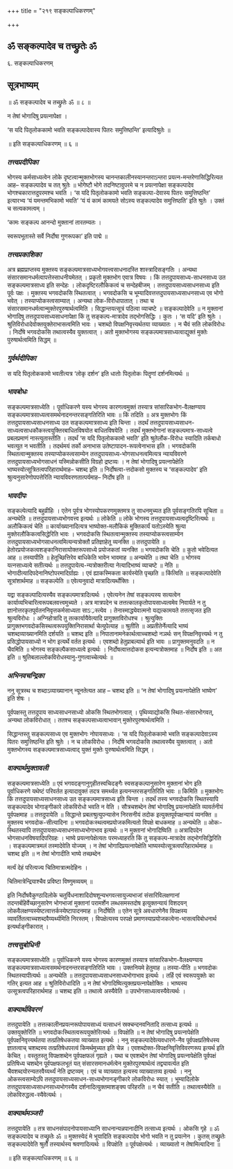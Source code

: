 +++
title = "२१९ सङ्कल्पाधिकरणम्"

+++


## ॐ सङ्कल्पादेव च तच्छ्रुतेः ॐ

६. सङ्कल्पाधिकरणम्

## **सूत्रभाष्यम्**

॥ ॐ सङ्कल्पादेव च तच्छ्रुतेः ॐ ॥ ८ ॥

न तेषां भोगादिषु प्रयत्नापेक्षा ।

‘स यदि पितृलोककामो भवति सङ्कल्पादेवास्य पितरः समुत्तिष्ठन्ति’ इत्यादिश्रुतेः ॥

॥ इति सङ्कल्पाधिकरणम् ॥ ६ ॥

### ***तत्त्वप्रदीपिका***

भोगस्य कर्मसाध्यत्वेन लोके दृष्टत्वान्मुक्तभोगस्य चानन्तकालीनस्यानन्तराऽन्तरा प्रयत्न-मन्तरेणासिद्धिरित्यत आह– सङ्कल्पादेव च तत् श्रुतेः ॥ भोगेष्टौ भोगे तदनिष्टावुपरमे च न प्रयत्नापेक्षा सङ्कल्पादेव भोगश्चकारात्तदुपरमश्च भवति । ‘स यदि पितृलोककामो भवति सङ्कल्पा-देवास्य पितरः समुत्तिष्ठन्ति’ इत्यारभ्य ‘यं यमन्तमभिकामो भवति’ ‘यं यं कामं कामयते सोऽस्य सङ्कल्पादेव समुत्तिष्ठति’ इति श्रुतेः । उक्तं च सत्यकामत्वम् ।

‘कामः सङ्कल्प आनन्दो मुक्तानां तारतम्यतः ।

स्वरूपभूतास्ते सर्वे निर्दोषा गुणरूपका’ इति पाद्मे ॥

### ***तत्त्वप्रकाशिका***

अत्र ब्रह्मप्राप्तस्य मुक्तस्य सङ्कल्पमात्रसाध्यभोगवत्त्वसाधनादस्ति शास्त्रादिसङ्गतिः । अन्यथा संसारसमानधर्मत्वापत्तेस्साधनीयमेतत् । प्रकृतो मुक्तभोग एवात्र विषयः । किं तत्तदुपायसाध्य-साधनसाध्य उत सङ्कल्पमात्रसाध्य इति सन्देहः । लोकदृष्टिरलौकिकत्वं च सन्देहबीजम् । तत्तदुपायसाध्यसाधनसाध्य इति पूर्वः पक्षः । मुक्तस्य भगवदोकसि स्थितत्वात् । भगवदोकसि च भूम्यादिवत्तत्तदुपायसाध्यसाधनसाध्य एव भोगो भवेत् । तस्याप्योकस्त्वसाम्यात् । अन्यथा लोक-विरोधापातात् । तथा च संसारसमानधर्मत्वान्मुक्तेरपुरुषार्थत्वमिति । सिद्धान्तयत्सूत्रं पठित्वा व्याचष्टे ॥ सङ्कल्पादेवेति ॥ न मुक्तानां भोगादिषु तत्तदुपायसाध्यसाधनापेक्षा किं तु सङ्कल्प-मात्रादेव तद्भोगसिद्धिः । कुतः । ‘स यदि’ इति श्रुतेः । श्रुतिविरोधादेवोक्तयुक्तेराभासत्वमिति भावः । चशब्दो विपक्षनिवृत्त्यर्थतया व्याख्यातः । न चैवं सति लोकविरोधः । निर्दोषे भगवदोकसि तथात्वस्यैव युक्तत्वात् । अतो मुक्तभोगस्य सङ्कल्पमात्रसाध्यत्वाद्युक्तं मुक्तेः पुरुषार्थत्वमिति सिद्धम् ॥

### ***गुर्वर्थदीपिका***

स यदि पितृलोककामो भवतीत्यत्र ‘लोकृ दर्शन’ इति धातोः पितृलोकः पितॄणां दर्शनमित्यर्थः ॥

### ***भावबोधः***

सङ्कल्पमात्रसाध्येति । पूर्वाधिकरणे यस्य भोगस्य कारणत्वमुक्तं तस्यात्र सांसारिकभोग-वैलक्षण्याय सङ्कल्पमात्रसाध्यत्वसमर्थनादनन्तरसङ्गतिरिति भावः ॥ किं तदिति ॥ अत्र मुक्तभोगः किं तत्तदुपायसाध्यसाधनसाध्य उत सङ्कल्पमात्रसाध्य इति चिन्ता । तदर्थं तत्तदुपायसाध्यसाधन-साध्यत्वसाधकौकस्त्वयुक्तिरबाधितविषयोत बाधितविषयेति । तदर्थं मुक्तभोगानां सङ्कल्पमात्र-साध्यत्वे प्रबलप्रमाणं नास्त्युतास्तीति । तदर्थं ‘स यदि पितृलोककामो भवति’ इति श्रुतेर्लोक-विरोधः स्यादिति तर्कबाधो भवत्युत न भवतीति । तदर्थमयं तर्को अनाभास उतेष्टापादन-रूपत्वेनाभास इति । भगवदोकसि स्थितत्वान्मुक्तस्य तस्याप्योकस्त्वसाम्येन तत्तदुपायसाध्य-भोगसाधनत्वमित्यत्र न्यायविवरणे तत्तदुपायसाध्यभोगसाधनं यस्मिन्नोकसीति विग्रहो द्रष्टव्यः । न तेषां भोगादिषु प्रयत्नापेक्षेति भाष्यस्योत्सूत्रितत्वपरिहारार्थमाह– चशब्द इति ॥ निर्दोषत्वा-त्तदोकसो मुक्तस्य च ‘सङ्कल्पादेव’ इति श्रुत्यनुसारेणोपपत्तेरिति न्यायविवरणतात्पर्यमाह– निर्दोष इति ॥

### ***भावदीपः***

सङ्कल्पेत्यादि बहुव्रीहिः । एतेन पूर्वत्र भोगस्योपकरणमुक्तमत्र तु साधनमुच्यत इति पूर्वसङ्गतिरपि सूचिता ॥ अन्यथेति ॥ तत्तदुपायसाध्यभोगवत्त्व इत्यर्थः ॥ लोकेति ॥ लोके भोगस्य तत्तदुपायसाध्यत्वदृष्टिरित्यर्थः ॥ अलौकिकत्वं चेति ॥ कार्याख्यानादित्यत्र भाष्योक्त-मलौकिकं मुक्तिकार्यं यतोऽस्येति श्रुत्या मुक्तेरलौकिकत्वसिद्धेरिति भावः । भगवदोकसि स्थितत्वान्मुक्तस्य तस्याप्योकस्त्वसाम्येन तत्तदुपायसाध्यभोगसाधनत्वमित्यन्यत्रोक्तौ प्रतिज्ञाहेतू व्यनक्ति ॥ तत्तदुपायेति ॥ हेतोरप्रयोजकत्वशङ्कानिरासायोक्तरूपसाध्ये प्रयोजकतां व्यनक्ति ॥ भगवदोकसि चेति ॥ कुतो भवेदित्यत आह ॥ तस्यापीति ॥ हेतूच्छित्तिरेव बाधिकेति भावेन भावमाह ॥ अन्यथेति ॥ तथा चेति ॥ भोगस्य यत्नसाध्यत्वे सतीत्यर्थः ॥ तत्तदुपायेत्य-न्यत्रोक्तरीत्या नेत्यादिभाष्यं व्याचष्टे ॥ नेति ॥ भोगादीत्यादिपदेनानिष्टोपरमादिर्ग्राह्यः । एवं ह्याकस्मिकता कार्यस्येति पृच्छति ॥ किंत्विति ॥ सङ्कल्पादेवेति सूत्रांशार्थमाह ॥ सङ्कल्पेति ॥ एवेत्यनुवादो मात्रादित्यर्थोक्तिः ।

यद्वा सङ्कल्पादित्यस्यैव सङ्कल्पमात्रादित्यर्थः । एवेत्यनेन तेषां सङ्कल्पस्य सत्यत्वेन कार्याव्यभिचारित्वरूपबलवत्त्वमुच्यते । अत्र मात्रपदेन च तत्तत्कालकृतोपायसाध्यत्वमेव निवार्यते न तु ज्ञानोत्तरकृतपूर्वतननिवृत्तकर्मसाध्यता साऽ्रस्त्येव । तेनास्माद्ध्येवात्मनो यद्यत्कामयते तत्तत्सृजत इति श्रुत्यविरोधः । अग्निहोत्रादि तु तत्कार्यायैवेत्यादि प्रागुक्ताविरोधश्च । श्रुत्युक्तिः प्रागुक्तभगवदोकसिस्थत्वरूपयुक्तिनिरासार्था चेत्युपेत्याह ॥ श्रुतीति ॥ अप्रतीतेर्नेत्यादि भाष्यं चशब्दव्याख्यानमिति दर्शयति ॥ चशब्द इति ॥ निपातानामनेकार्थत्वाच्चशब्दो नञर्थः सन् विपक्षनिवृत्त्यर्थः न तु प्रसिद्धोपायसाध्यो न भोग इत्यर्थे वर्तत इत्यर्थः । एवशब्दो हेतुप्राबल्यार्थ इति भावः ॥ प्रागुक्तमनुवदति ॥ न चैवमिति ॥ भोगस्य सङ्कल्पैकसाध्यत्वे इत्यर्थः । निर्दोषत्वात्तदोकस इत्यन्यत्रोक्तमाह ॥ निर्दोष इति ॥ अत इति ॥ श्रुतिबलाल्लोकविरोधस्यानु-गुणत्वाच्चेत्यर्थः ॥

### ***अभिनवचन्द्रिका***

ननु सूत्रस्थ च शब्दाऽव्याख्यानान् न्यूनतेत्यत आह – चशब्द इति ॥ ‘न तेषां भोगादिषु प्रयत्नापेक्षेति भाष्येण’ इति शेषः ।

पूर्वपक्षस्तु तत्तदुपाय साध्यसाधनसाध्यो ओकसि स्थितभोगत्वात् । पृथिव्याद्योकसि स्थित-संसारभोगवत्, अन्यथा लोकविरोधात् । ततश्च सङ्कल्पसाध्यत्वाभावान् मुक्तेरपुरुषार्थत्वमिति ।

सिद्धान्तस्तु सङ्कल्पसाध्य एव मुक्तभोगः नोपायसाध्यः । ‘स यदि पितृलोककामो भवति सङ्कल्पादेवाऽस्य पितरः समुत्तिष्ठन्ति इति श्रुतेः । न च लोकविरोधः । निर्दोषे भगवदोकसि तथात्वस्यैव युक्तत्वात् । अतो मुक्तभोगस्य सङ्कल्पमात्रसाध्यत्वाद् युक्तं मुक्तेः पुरुषार्थत्वमिति सिद्धम् ।

### ***वाक्यार्थमुक्तावली***

सङ्कल्पमात्रसाध्येति ॥ एवं भगवदङ्गानुगृहीतस्वचिदङ्गैः स्वसङ्कल्पानुसारेण मुक्तानां भोग इति पूर्वाधिकरणे यथेष्टं परिवर्तत इत्यादावुक्तं तदत्र समर्थ्यत इत्यनन्तरसङ्गतिरिति भावः ॥ किमिति ॥ मुक्तभोगः किं तत्तदुपायसाध्यसाधनसाध्य उत सङ्कल्पमात्रसाध्य इति चिन्ता । तदर्थं तस्य भगवदोकसि स्थितस्यापि सङ्कल्पादेव भोगाङ्गीकारे लोकविरोधो भवति न वेति । सौत्रचशब्देन तेषां भोगादिषु प्रयत्नापेक्षेति व्यावर्तनीयं पूर्वपक्षमाह ॥ तत्तदुपायेति ॥ सिद्धान्ते प्रबलश्रुत्युपन्यासेन निरसनीयं तदोक इत्युक्तपूर्वपक्षन्यायं व्यनक्ति ॥ मुक्तस्य भगवदोक-सीत्यादिना ॥ भगवदोकःस्थत्वमप्रयोजकमित्यतो विपक्षे बाधकमाह ॥ अन्यथेति ॥ ओकः-स्थितस्यापि तत्तदुपायसाध्यसाधनसाध्यभोगाभाव इत्यर्थः ॥ न मुक्तानां भोगादिष्विति ॥ अत्रादिपदेन भोगसाधनविषयादिपरिग्रहः । भाष्ये प्रयत्नापेक्षेत्यतः परमध्याहरति किं तु सङ्कल्प-मात्रादेव तद्भोगसिद्धिरिति । सङ्कल्पमात्रमलं तस्मादेवेति योज्यम् । न तेषां भोगादिप्रयत्नापेक्षेति भाष्यस्योत्सूत्रत्वपरिहारार्थमाह ॥ चशब्द इति ॥ न तेषां भोगादीति भाष्ये तच्छब्देन

मर्त्यं देहं परित्यज्य चितिमात्रात्मदेहिनः ।

चितिमात्रेन्द्रियाश्चैव प्रविष्टा विष्णुमव्ययम् ॥

इति निर्दोषवैकुण्ठादिलोके चतुर्विधनाशादिदोषशून्यभगवत्सायुज्यभाजां संसारिविलक्षणानां तदन्तर्बहिर्वेच्छानुसारेण भोगभाजां मुक्तानां परामर्शेन लब्धसमस्तदोष इत्युक्तन्यायं विशदयन् लोकवैलक्षण्यस्येष्टत्वात्तर्कस्येष्टापादनमाह ॥ निर्दोषेति ॥ एतेन सूत्रे अवधारणेनैव विपक्षस्य व्यावर्तितत्वाच्चशब्दवैय्यर्थ्यमिति निरस्तम् । विपक्षेत्यस्य परपक्षे प्रमाणस्याप्रयोजकत्वेना-भासत्वविबोधनार्थ इत्यर्थाङ्गीकारात् ।

### ***तत्त्वसुबोधिनी***

सङ्कल्पमात्रसाध्येति ॥ पूर्वाधिकरणे यस्य भोगस्य कारणमुक्तं तस्यात्र सांसारिकभोग-वैलक्ष्यण्याय सङ्कल्पमात्रसाध्यत्वसमर्थनादनन्तरसङ्गतिरिति भावः । उक्तनियमे हेतुमाह ॥ तस्या-पीति ॥ भगवदोकः स्थितस्यापीत्यर्थः ॥ अन्यथेति ॥ तत्तदुपायसाध्यसाधनसाध्यभोगाभाव इत्यर्थः । तर्हि एवं स्वरूपयुक्तेः का गतिर् इत्यत आह ॥ श्रुतिविरोधादिति ॥ न तेषां भोगादिष्वित्युक्तप्रयत्नापेक्षोक्तिः । भाष्यस्य उत्सूत्रत्वपरिहारार्थमाह ॥ चशब्द इति ॥ तथात्वे अस्यैवेति ॥ उपभोगसाध्यत्वस्यैवेत्यर्थः ।

### ***वाक्यार्थविवरणं***

तत्तदुपायेति ॥ तत्तत्कालीनप्रयत्नरूपोपायसाध्यं यत्साधनं स्रक्चन्दनवनितादि तत्साध्य इत्यर्थः ॥ उक्तयुक्तेरिति ॥ भगवदोकःस्थितत्वरूपयुक्तेरित्यर्थः ॥ विपक्षेति ॥ न तेषां भोगादिषु प्रयत्नापेक्षेति पूर्वपक्षनिवृत्त्यर्थतया तत्प्रतिषेधकतया व्याख्यात इत्यर्थः । ननु सङ्कल्पादेवेत्यवधारणे-नैव पूर्वपक्षप्रतिषेधस्य ज्ञातत्वाच् चशब्दस्य तत्प्रतिषेधपरत्वं किमर्थमुच्यत इति चेन्न । एवशब्दोक्त-विपक्षनिवृत्तिविवरणरूप इत्यर्थ इति केचित् । वस्तुतस्तु विपक्षशब्देन पूर्वपक्षफलं गृह्यते । यथा च एवशब्देन तेषां भोगादिषु प्रयत्नापेक्षेति पूर्वपक्षं प्रतिषिध्य चशब्देन पूर्वपक्षफलभूतं यत् संसारसमानधर्मत्वेन मुक्तेरपुरुषार्थत्वं तद्व्यावर्त्यत इति चैवशब्दयोरन्यतरवैय्यर्थ्यं नेति द्रष्टव्यम् । एवं च व्याख्यात इत्यस्य व्याख्यातव्य इत्यर्थः । ननु ओकस्त्वसाम्येऽपि तत्तदुपायसाध्यसाधन-साध्यभोगानङ्गीकारे लोकविरोधः स्यात् । भूम्यादिलोके तत्तदुपायसाध्यसाधनसाध्यभोगस्यैव दर्शनादित्युक्तमाशङ्क्य परिहरति ॥ न चैवं सतीति ॥ तथात्वस्यैवेति ॥ लोकविरुद्धत्व-स्यैवेत्यर्थः ।

### ***वाक्यार्थमञ्जरी***

तत्तदुपायेति ॥ तत्र साधनसंपादनोपायसाध्यानि साधनान्यन्नपानादीनि तत्साध्य इत्यर्थः । ओकसि गृहे ॥ ॐ सङ्कल्पादेव च तच्छ्रुतेः ॐ ॥ मुक्तस्येदं मे भूयादिति सङ्कल्पादेव भोगो भवति न तु प्रयत्नेन । कुतस् तच्छ्रुतेः सङ्कल्पादेवेति श्रुतौ तस्यार्थस्य श्रवणादित्यर्थः ॥ विपक्षेति ॥ पूर्वपक्षेत्यर्थः । व्याख्यातो न तेषामित्यादिना ॥

॥ इति सङ्कल्पाधिकरणम् ॥ ६ ॥



